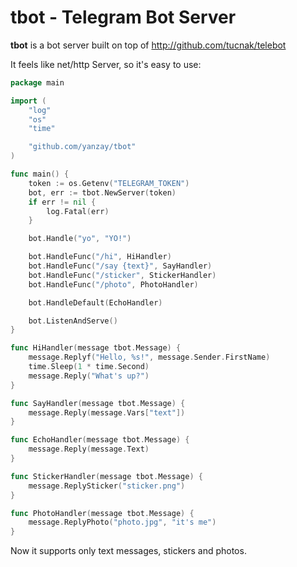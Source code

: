 # tbot - Telegram Bot Server

**tbot** is a bot server built on top of http://github.com/tucnak/telebot

It feels like net/http Server, so it's easy to use:

```go
package main

import (
    "log"
    "os"
    "time"

    "github.com/yanzay/tbot"
)

func main() {
    token := os.Getenv("TELEGRAM_TOKEN")
    bot, err := tbot.NewServer(token)
    if err != nil {
        log.Fatal(err)
    }

    bot.Handle("yo", "YO!")

    bot.HandleFunc("/hi", HiHandler)
    bot.HandleFunc("/say {text}", SayHandler)
    bot.HandleFunc("/sticker", StickerHandler)
    bot.HandleFunc("/photo", PhotoHandler)

    bot.HandleDefault(EchoHandler)

    bot.ListenAndServe()
}

func HiHandler(message tbot.Message) {
    message.Replyf("Hello, %s!", message.Sender.FirstName)
    time.Sleep(1 * time.Second)
    message.Reply("What's up?")
}

func SayHandler(message tbot.Message) {
    message.Reply(message.Vars["text"])
}

func EchoHandler(message tbot.Message) {
    message.Reply(message.Text)
}

func StickerHandler(message tbot.Message) {
    message.ReplySticker("sticker.png")
}

func PhotoHandler(message tbot.Message) {
    message.ReplyPhoto("photo.jpg", "it's me")
}
```

Now it supports only text messages, stickers and photos.
